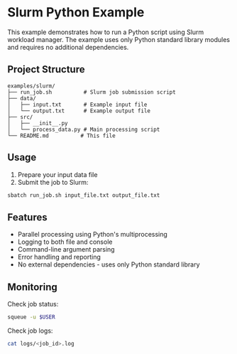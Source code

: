 # Slurm Python Example

This example demonstrates how to run a Python script using Slurm workload manager.
The example uses only Python standard library modules and requires no additional dependencies.

## Project Structure

```
examples/slurm/
├── run_job.sh          # Slurm job submission script
├── data/
│   ├── input.txt       # Example input file
│   └── output.txt      # Example output file
├── src/
│   ├── __init__.py
│   └── process_data.py # Main processing script
└── README.md          # This file
```

## Usage

1. Prepare your input data file
2. Submit the job to Slurm:

```bash
sbatch run_job.sh input_file.txt output_file.txt
```

## Features

- Parallel processing using Python's multiprocessing
- Logging to both file and console
- Command-line argument parsing
- Error handling and reporting
- No external dependencies - uses only Python standard library

## Monitoring

Check job status:

```bash
squeue -u $USER
```

Check job logs:

```bash
cat logs/<job_id>.log
```
